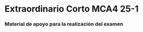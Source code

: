 <h1>Extraordinario Corto MCA4 25-1 </h1>

<strong> <h3>Material de apoyo para la realización del examen </h3></strong>
